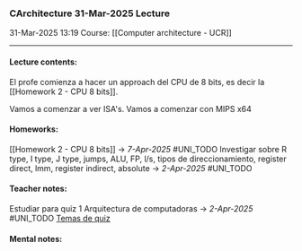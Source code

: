 ### CArchitecture 31-Mar-2025 Lecture

31-Mar-2025 13:19
Course: [[Computer architecture - UCR]]
___
#### **Lecture contents:**
El profe comienza a hacer un approach del CPU de 8 bits, es decir la [[Homework 2 - CPU 8 bits]].

Vamos a comenzar a ver ISA's. Vamos a comenzar con MIPS x64

#### **Homeworks:**
[[Homework 2 - CPU 8 bits]] -> _7-Apr-2025_ #UNI_TODO 
Investigar sobre R type, I type, J type, jumps, ALU, FP, l/s, tipos de direccionamiento, register direct, lmm, register indirect, absolute -> _2-Apr-2025_ #UNI_TODO 

#### **Teacher notes:**
Estudiar para quiz 1 Arquitectura de computadoras -> _2-Apr-2025_ #UNI_TODO
[Temas de quiz](https://i.imgur.com/1zsSVcu.png)

#### **Mental notes:**

